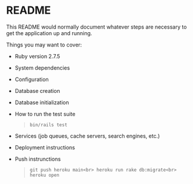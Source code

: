 # README

This README would normally document whatever steps are necessary to get the
application up and running.

Things you may want to cover:

- Ruby version
  2.7.5

- System dependencies

- Configuration

- Database creation

- Database initialization

- How to run the test suite

  > `bin/rails test`

- Services (job queues, cache servers, search engines, etc.)

- Deployment instructions

- Push instrunctions
  > `git push heroku main<br> heroku run rake db:migrate<br> heroku open`
